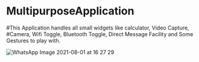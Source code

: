 # MultipurposeApplication
#This Application handles all small widgets like calculator, Video Capture,
#Camera, Wifi Toggle, Bluetooth Toggle, Direct Message Facility and Some Gestures to play with.

![WhatsApp Image 2021-08-01 at 16 27 29](https://user-images.githubusercontent.com/76219431/128293315-8a3d1398-4a9f-429d-a871-ad57f2a7664b.jpeg)
